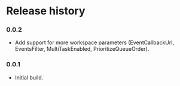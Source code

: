 # Release history

### 0.0.2
* Add support for more workspace parameters (EventCallbackUrl, EventsFilter, MultiTaskEnabled, PrioritizeQueueOrder).

### 0.0.1
* Initial build.